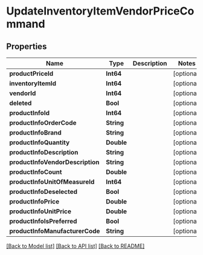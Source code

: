 # UpdateInventoryItemVendorPriceCommand

## Properties
Name | Type | Description | Notes
------------ | ------------- | ------------- | -------------
**productPriceId** | **Int64** |  | [optional] 
**inventoryItemId** | **Int64** |  | [optional] 
**vendorId** | **Int64** |  | [optional] 
**deleted** | **Bool** |  | [optional] 
**productInfoId** | **Int64** |  | [optional] 
**productInfoOrderCode** | **String** |  | [optional] 
**productInfoBrand** | **String** |  | [optional] 
**productInfoQuantity** | **Double** |  | [optional] 
**productInfoDescription** | **String** |  | [optional] 
**productInfoVendorDescription** | **String** |  | [optional] 
**productInfoCount** | **Double** |  | [optional] 
**productInfoUnitOfMeasureId** | **Int64** |  | [optional] 
**productInfoDeselected** | **Bool** |  | [optional] 
**productInfoPrice** | **Double** |  | [optional] 
**productInfoUnitPrice** | **Double** |  | [optional] 
**productInfoIsPreferred** | **Bool** |  | [optional] 
**productInfoManufacturerCode** | **String** |  | [optional] 

[[Back to Model list]](../README.md#documentation-for-models) [[Back to API list]](../README.md#documentation-for-api-endpoints) [[Back to README]](../README.md)


